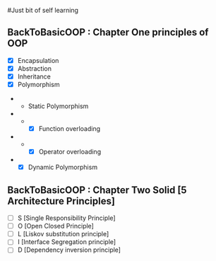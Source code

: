 #Just bit of self learning 

## BackToBasicOOP : Chapter One principles of OOP  
- [X] Encapsulation
- [X] Abstraction
- [X] Inheritance
- [X] Polymorphism
- - Static Polymorphism 
- - - [X] Function overloading
- - - [X] Operator overloading
- - [X] Dynamic Polymorphism

## BackToBasicOOP : Chapter Two Solid [5 Architecture Principles] 
- [ ] S [Single Responsibility Principle]
- [ ] O [Open Closed Principle]
- [ ] L [Liskov substitution principle]
- [ ] I [Interface Segregation principle]
- [ ] D [Dependency inversion principle]
